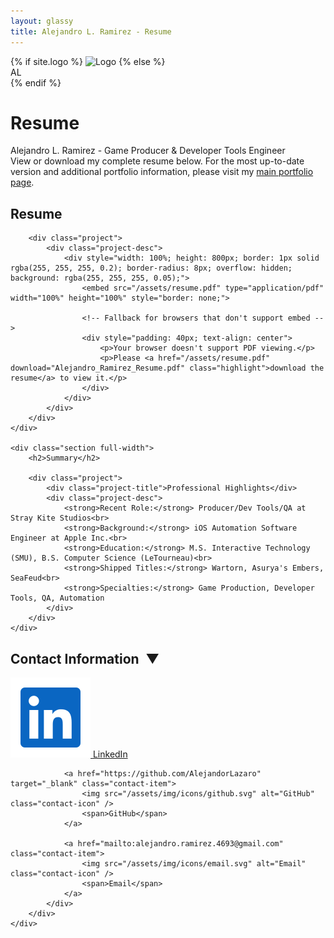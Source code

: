 ```yaml
---
layout: glassy
title: Alejandro L. Ramirez - Resume
---
```


<div class="hero">
    {% if site.logo %}
    <img src="{{ site.logo | relative_url }}" alt="Logo" class="profile-img-actual" />
    {% else %}
    <div class="profile-img">AL</div>
    {% endif %}
    <h1>Resume</h1>
    <div class="title">Alejandro L. Ramirez - Game Producer & Developer Tools Engineer</div>
    <div class="bio">
        View or download my complete resume below. For the most up-to-date version and additional portfolio information, please visit my <a href="/" class="highlight">main portfolio page</a>.
    </div>
</div>

<div class="sections">
    <div class="section full-width">
        <h2>Resume</h2>

        <div class="project">
            <div class="project-desc">
                <div style="width: 100%; height: 800px; border: 1px solid rgba(255, 255, 255, 0.2); border-radius: 8px; overflow: hidden; background: rgba(255, 255, 255, 0.05);">
                    <embed src="/assets/resume.pdf" type="application/pdf" width="100%" height="100%" style="border: none;">

                    <!-- Fallback for browsers that don't support embed -->
                    <div style="padding: 40px; text-align: center">
                        <p>Your browser doesn't support PDF viewing.</p>
                        <p>Please <a href="/assets/resume.pdf" download="Alejandro_Ramirez_Resume.pdf" class="highlight">download the resume</a> to view it.</p>
                    </div>
                </div>
            </div>
        </div>
    </div>

    <div class="section full-width">
        <h2>Summary</h2>

        <div class="project">
            <div class="project-title">Professional Highlights</div>
            <div class="project-desc">
                <strong>Recent Role:</strong> Producer/Dev Tools/QA at Stray Kite Studios<br>
                <strong>Background:</strong> iOS Automation Software Engineer at Apple Inc.<br>
                <strong>Education:</strong> M.S. Interactive Technology (SMU), B.S. Computer Science (LeTourneau)<br>
                <strong>Shipped Titles:</strong> Wartorn, Asurya's Embers, SeaFeud<br>
                <strong>Specialties:</strong> Game Production, Developer Tools, QA, Automation
            </div>
        </div>
    </div>
</div>

<div class="social-contact collapsible collapsed">
    <div class="collapsible-header" onclick="toggleSection(this)">
        <h2>Contact Information&ensp;<span class="toggle-icon">▼</span></h2>
    </div>
    <div class="collapsible-content">
        <div class="contact-container">
            <div class="contact-grid">
                <a href="https://linkedin.com/in/alramirez" target="_blank" class="contact-item">
                    <img src="/assets/img/icons/linkedin.svg" alt="LinkedIn" class="contact-icon" />
                    <span>LinkedIn</span>
                </a>

                <a href="https://github.com/AlejandorLazaro" target="_blank" class="contact-item">
                    <img src="/assets/img/icons/github.svg" alt="GitHub" class="contact-icon" />
                    <span>GitHub</span>
                </a>

                <a href="mailto:alejandro.ramirez.4693@gmail.com" class="contact-item">
                    <img src="/assets/img/icons/email.svg" alt="Email" class="contact-icon" />
                    <span>Email</span>
                </a>
            </div>
        </div>
    </div>
</div>
